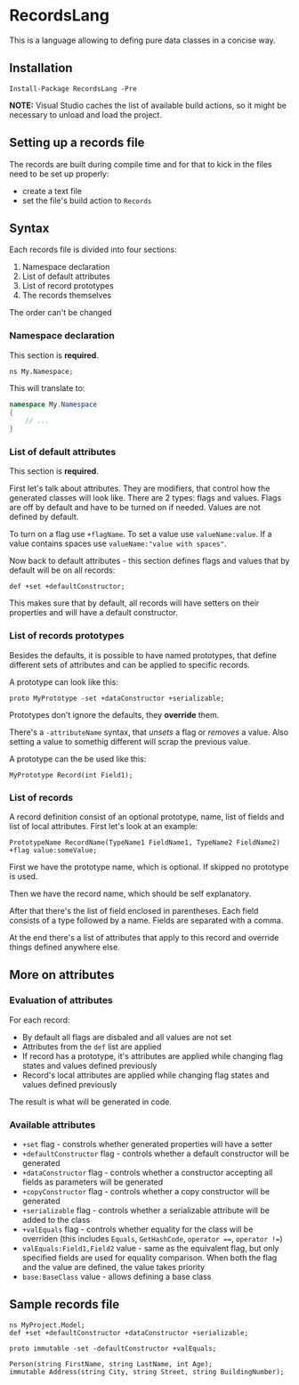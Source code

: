 # RecordsLang

This is a language allowing to defing pure data classes in a concise way.

## Installation

`Install-Package RecordsLang -Pre`

**NOTE:** Visual Studio caches the list of available build actions, so it might be necessary to unload and load the project.

## Setting up a records file

The records are built during compile time and for that to kick in the files need to be set up properly:

* create a text file
* set the file's build action to `Records`

## Syntax

Each records file is divided into four sections:

1. Namespace declaration
1. List of default attributes
1. List of record prototypes
1. The records themselves

The order can't be changed

### Namespace declaration

This section is **required**.

```
ns My.Namespace;
```

This will translate to:

```csharp
namespace My.Namespace
{
    // ...
}
```

### List of default attributes

This section is **required**.

First let's talk about attributes. They are modifiers, that control how the generated classes will look like. There are 2 types: flags and values. Flags are off by default and have to be turned on if needed. Values are not defined by default.

To turn on a flag use `+flagName`. To set a value use `valueName:value`. If a value contains spaces use `valueName:"value with spaces"`.

Now back to default attributes - this section defines flags and values that by default will be on all records:

```
def +set +defaultConstructor;
```

This makes sure that by default, all records will have setters on their properties and will have a default constructor.

### List of records prototypes

Besides the defaults, it is possible to have named prototypes, that define different sets of attributes and can be applied to specific records.

A prototype can look like this:

```
proto MyPrototype -set +dataConstructor +serializable;
```

Prototypes don't ignore the defaults, they **override** them.

There's a `-attributeName` syntax, that *unsets* a flag or *removes* a value. Also setting a value to somethig different will scrap the previous value.

A prototype can the be used like this:

```
MyPrototype Record(int Field1);
```

### List of records

A record definition consist of an optional prototype, name, list of fields and list of local attributes. First let's look at an example:

```
PrototypeName RecordName(TypeName1 FieldName1, TypeName2 FieldName2) +flag value:someValue;
```

First we have the prototype name, which is optional. If skipped no prototype is used.

Then we have the record name, which should be self explanatory.

After that there's the list of field enclosed in parentheses. Each field consists of a type followed by a name. Fields are separated with a comma.

At the end there's a list of attributes that apply to this record and override things defined anywhere else.

## More on attributes

### Evaluation of attributes

For each record:

* By default all flags are disbaled and all values are not set
* Attributes from the `def` list are applied
* If record has a prototype, it's attributes are applied while changing flag states and values defined previously
* Record's local attributes are applied while changing flag states and values defined previously

The result is what will be generated in code.

### Available attributes

* `+set` flag - constrols whether generated properties will have a setter
* `+defaultConstructor` flag - controls whether a default constructor will be generated
* `+dataConstructor` flag - controls whether a constructor accepting all fields as parameters will be generated
* `+copyConstructor` flag - controls whether a copy constructor will be generated
* `+serializable` flag - controls whether a serializable attribute will be added to the class
* `+valEquals` flag - controls whether equality for the class will be overriden (this includes `Equals`, `GetHashCode`, `operator ==`, `operator !=`)
* `valEquals:Field1,Field2` value - same as the equivalent flag, but only specified fields are used for equality comparison. When both the flag and the value are defined, the value takes priority
* `base:BaseClass` value - allows defining a base class

## Sample records file

```
ns MyProject.Model;
def +set +defaultConstructor +dataConstructor +serializable;

proto immutable -set -defaultConstructor +valEquals;

Person(string FirstName, string LastName, int Age);
immutable Address(string City, string Street, string BuildingNumber);
```
